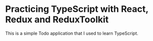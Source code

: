 # Practicing TypeScript with React, Redux and ReduxToolkit

This is a simple Todo application that I used to learn TypeScript.
